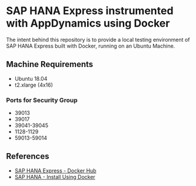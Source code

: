 # SAP HANA Express instrumented with AppDynamics using Docker

The intent behind this repository is to provide a local testing environment of SAP HANA Express built with Docker, running on an Ubuntu Machine.

## Machine Requirements

- Ubuntu 18.04
- t2.xlarge (4x16)

### Ports for Security Group

- 39013
- 39017
- 39041-39045
- 1128-1129
- 59013-59014

## References

- [SAP HANA Express - Docker Hub](https://hub.docker.com/_/sap-hana-express-edition)
- [SAP HANA - Install Using Docker](https://developers.sap.com/tutorials/hxe-ua-install-using-docker.html)
